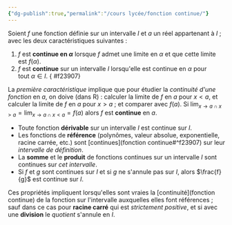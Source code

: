 ```yaml
---
{"dg-publish":true,"permalink":"/cours lycée/fonction continue/"}
---
```


Soient $f$ une fonction définie sur un intervalle $I$ et $a$ un réel appartenant à $I$ ; avec les deux caractéristiques suivantes :
1. $f$ est **continue en $\alpha$** lorsque $f$ admet une limite en $\alpha$ et que cette limite est $f(\alpha)$.
2. $f$ est **continue** sur un intervalle $I$ lorsqu'elle est continue en $\alpha$ pour tout $\alpha∈I$.
{ #f23907}


La *première caractéristique* implique que pour étudier la *continuité d'une fonction* en $a$, on doive (dans R) : calculer la limite de $f$ en $a$ pour $x<a$, et calculer la limite de $f$ en $a$ pour $x>a$ ; et comparer avec $f(a)$. Si $\lim_{x \to a \cap x > a}=\lim_{x \to a \cap x < a}=f(a)$ alors $f$ est **continue** en $a$.


- Toute fonction **dérivable** sur un intervalle $I$ est continue sur $I$.
- Les fonctions de **référence** (polynômes, valeur absolue, exponentielle, racine carrée, etc.) sont [continues](fonction continue#^f23907) sur leur *intervalle de définition*.
- La **somme** et le **produit** de fonctions continues sur un intervalle $I$ sont continues sur *cet intervalle*.
- Si $f$ et $g$ sont continues sur $I$ et si $g$ ne s'annule pas sur $I$, alors $\frac{f}{g}$ est continue sur $I$.

Ces propriétés impliquent lorsqu'elles sont vraies la [continuité](fonction continue) de la fonction sur l'intervalle auxquelles elles font références ; sauf dans ce cas pour **racine carré** qui est *strictement positive*, et si avec une **division** le *quotient* s'annule en $I$.